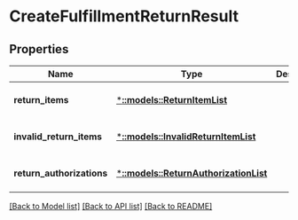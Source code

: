 # CreateFulfillmentReturnResult

## Properties
Name | Type | Description | Notes
------------ | ------------- | ------------- | -------------
**return_items** | [***::models::ReturnItemList**](ReturnItemList.md) |  | [optional] [default to null]
**invalid_return_items** | [***::models::InvalidReturnItemList**](InvalidReturnItemList.md) |  | [optional] [default to null]
**return_authorizations** | [***::models::ReturnAuthorizationList**](ReturnAuthorizationList.md) |  | [optional] [default to null]

[[Back to Model list]](../README.md#documentation-for-models) [[Back to API list]](../README.md#documentation-for-api-endpoints) [[Back to README]](../README.md)


